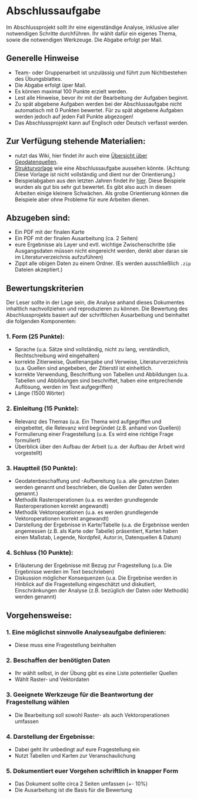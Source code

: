 # Abschlussaufgabe
Im Abschlussprojekt sollt ihr eine eigenständige Analyse, inklusive aller notwendigen Schritte durchführen. Ihr wählt dafür ein eigenes Thema, sowie die notwendigen Werkzeuge. Die Abgabe erfolgt per Mail.

## Generelle Hinweise
* Team- oder Gruppenarbeit ist unzulässig und führt zum Nichtbestehen des Übungsblattes.
*	Die Abgabe erfolgt üper Mail.
*	Es können maximal 100 Punkte erzielt werden.
*	Lest alle Hinweise, bevor ihr mit der Bearbeitung der Aufgaben beginnt.
* Zu spät abgebene Aufgaben werden bei der Abschlussaufgabe nicht automatisch mit 0 Punkten bewertet. Für zu spät abgebene Aufgaben werden jedoch auf jeden Fall Punkte abgezogen!
* Das Abschlussprojekt kann auf Englisch oder Deutsch verfasst werden.

## Zur Verfügung stehende Materialien:
* nutzt das Wiki, hier findet ihr auch eine [Übersicht über Geodatenquellen](https://courses.gistools.geog.uni-heidelberg.de/giscience/gis-einfuehrung/-/wikis/Geodatenbeschaffung).
* [Strukturvorlage](https://courses.gistools.geog.uni-heidelberg.de/giscience/gis-einfuehrung/-/blob/master/abgabe_05_abschlussaufgabe/Beispiele/00_Template_Ausarbeitung_Abschlussaufgabe.pdf) wie eine Abschlussaufgabe aussehen könnte. (Achtung: Diese Vorlage ist nicht vollständig und dient nur der Orientierung.)
* Beispielabgaben aus den letzten Jahren findet ihr [hier](https://courses.gistools.geog.uni-heidelberg.de/giscience/gis-einfuehrung/-/tree/master/abgabe_05_abschlussaufgabe/Beispiele). Diese Beispiele wurden als gut bis sehr gut bewertet. Es gibt also auch in diesen Arbeiten einige kleinere Schwächen. Als grobe Orientierung können die Beispiele aber ohne Probleme für eure Arbeiten dienen.

## Abzugeben sind:
* Ein PDF mit der finalen Karte
* Ein PDF mit der finalen Ausarbeitung (ca. 2 Seiten)
* eure Ergebnisse als Layer und evtl. wichtige Zwischenschritte (die Ausgangsdaten müssen nicht eingereicht werden, denkt aber daran sie im Literaturverzeichnis aufzuführen)
* Zippt alle obigen Daten zu einem Ordner. (Es werden ausschließlich `.zip` Dateien akzeptiert.)

## Bewertungskriterien
Der Leser sollte in der Lage sein, die Analyse anhand dieses Dokumentes inhaltlich nachvollziehen und reproduzieren zu können. Die Bewertung des Abschlussprojekts basiert auf der schriftlichen Ausarbeitung und beinhaltet die folgenden Komponenten:

### 1. Form (25 Punkte):
* Sprache (u.a. Sätze sind vollständig, nicht zu lang, verständlich, Rechtschreibung wird eingehalten)
* korrekte Zitierweise, Quellenangabe und Verweise, Literaturverzeichnis (u.a. Quellen sind angebeben, der Zitierstil ist einheitlich.
* korrekte Verwendung, Beschriftung von Tabellen und Abbildungen (u.a. Tabellen und Abbildungen sind beschriftet, haben eine entprechende Auflösung, werden im Text aufgegriffen)
* Länge (1500 Wörter)

### 2. Einleitung (15 Punkte):
* Relevanz des Themas (u.a. Ein Thema wird aufgegriffen und eingebettet, die Relevanz wird begründet (z.B. anhand von Quellen))
* Formulierung einer Fragestellung (u.a. Es wird eine richtige Frage formuliert)
* Überblick über den Aufbau der Arbeit (u.a. der Aufbau der Arbeit wird vorgestellt)

### 3. Hauptteil (50 Punkte):
* Geodatenbeschaffung und -Aufbereitung (u.a. alle genutzten Daten werden genannt und beschrieben, die Quellen der Daten werden genannt.)
* Methodik Rasteroperationen (u.a. es werden grundlegende Rasteroperationen korrekt angewandt)
* Methodik Vektoroperationen (u.a. es werden grundlegende Vektoroperationen korrekt angewandt)
* Darstellung der Ergebnisse in Karte/Tabelle (u.a. die Ergebnisse werden angemessen (z.B. als Karte oder Tabelle) präsentiert, Karten haben einen Maßstab, Legende, Nordpfeil, Autor:in, Datenquellen & Datum)

### 4. Schluss (10 Punkte):
* Erläuterung der Ergebnisse mit Bezug zur Fragestellung (u.a. Die Ergebnisse werden im Text beschrieben)
* Diskussion möglicher Konsequenzen (u.a. Die Ergebnise werden in Hinblick auf die Fragestellung eingeschätzt und diskutiert, Einschränkungen der Analyse (z.B. bezüglich der Daten oder Methodik) werden genannt)


## Vorgehensweise:
### 1. Eine möglichst sinnvolle Analyseaufgabe definieren:
* Diese muss eine Fragestellung beinhalten

### 2. Beschaffen der benötigten Daten
* Ihr wählt selbst, in der Übung gibt es eine Liste potentieller Quellen
* Wählt Raster- und Vektordaten

### 3. Geeignete Werkzeuge für die Beantwortung der Fragestellung wählen
* Die Bearbeitung soll sowohl Raster- als auch Vektoroperationen umfassen

### 4. Darstellung der Ergebnisse:
* Dabei geht ihr unbedingt auf eure Fragestellung ein
* Nutzt Tabellen und Karten zur Veranschaulichung

### 5. Dokumentiert euer Vorgehen schriftlich in knapper Form
* Das Dokument sollte circa 2 Seiten umfassen (+- 10%)
* Die Ausarbeitung ist die Basis für die Bewertung

